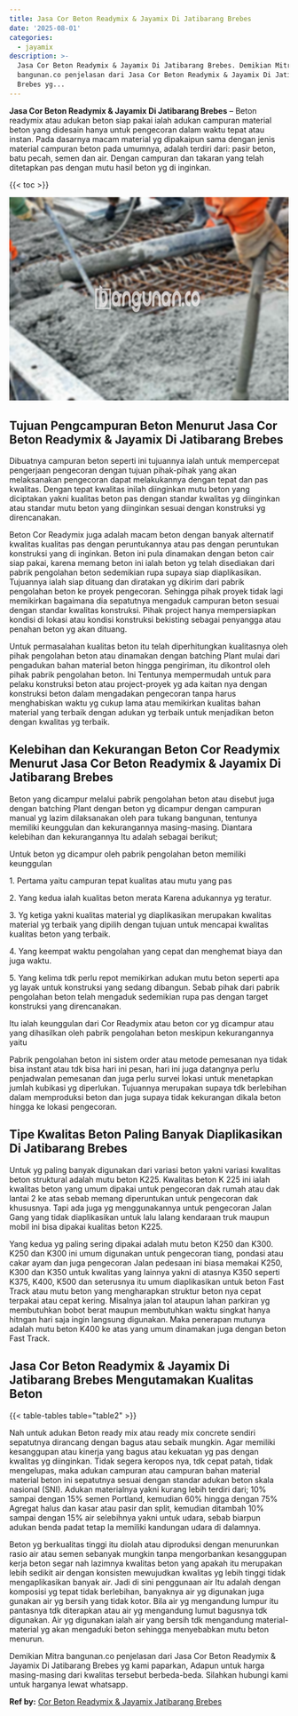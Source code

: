 ```yaml
---
title: Jasa Cor Beton Readymix & Jayamix Di Jatibarang Brebes
date: '2025-08-01'
categories:
  - jayamix
description: >-
  Jasa Cor Beton Readymix & Jayamix Di Jatibarang Brebes. Demikian Mitra
  bangunan.co penjelasan dari Jasa Cor Beton Readymix & Jayamix Di Jatibarang
  Brebes yg...
---
```


**Jasa Cor Beton Readymix & Jayamix Di Jatibarang Brebes** – Beton readymix atau adukan beton siap pakai ialah adukan campuran material beton yang didesain hanya untuk pengecoran dalam waktu tepat atau instan. Pada dasarnya macam material yg dipakaipun sama dengan jenis material campuran beton pada umumnya, adalah terdiri dari: pasir beton, batu pecah, semen dan air. Dengan campuran dan takaran yang telah ditetapkan pas dengan mutu hasil beton yg di inginkan.

{{< toc >}}

![Jasa Cor Beton Readymix & Jayamix Di Jatibarang Brebes](/images/jasa-cor-readymix-41.png)

## Tujuan Pengcampuran Beton Menurut Jasa Cor Beton Readymix & Jayamix Di Jatibarang Brebes

Dibuatnya campuran beton seperti ini tujuannya ialah untuk mempercepat pengerjaan pengecoran dengan tujuan pihak-pihak yang akan melaksanakan pengecoran dapat melakukannya dengan tepat dan pas kwalitas. Dengan tepat kwalitas inilah diinginkan mutu beton yang diciptakan yakni kualitas beton pas dengan standar kwalitas yg diinginkan atau standar mutu beton yang diinginkan sesuai dengan konstruksi yg direncanakan.

Beton Cor Readymix juga adalah macam beton dengan banyak alternatif kwalitas kualitas pas dengan peruntukannya atau pas dengan peruntukan konstruksi yang di inginkan. Beton ini pula dinamakan dengan beton cair siap pakai, karena memang beton ini ialah beton yg telah disediakan dari pabrik pengolahan beton sedemikian rupa supaya siap diaplikasikan. Tujuannya ialah siap dituang dan diratakan yg dikirim dari pabrik pengolahan beton ke proyek pengecoran. Sehingga pihak proyek tidak lagi memikirkan bagaimana dia sepatutnya mengaduk campuran beton sesuai dengan standar kwalitas konstruksi. Pihak project hanya mempersiapkan kondisi di lokasi atau kondisi konstruksi bekisting sebagai penyangga atau penahan beton yg akan dituang.

Untuk permasalahan kualitas beton itu telah diperhitungkan kualitasnya oleh pihak pengolahan beton atau dinamakan dengan batching Plant mulai dari pengadukan bahan material beton hingga pengiriman, itu dikontrol oleh pihak pabrik pengolahan beton. Ini Tentunya mempermudah untuk para pelaku konstruksi beton atau project-proyek yg ada kaitan nya dengan konstruksi beton dalam mengadakan pengecoran tanpa harus menghabiskan waktu yg cukup lama atau memikirkan kualitas bahan material yang terbaik dengan adukan yg terbaik untuk menjadikan beton dengan kwalitas yg terbaik.

## Kelebihan dan Kekurangan Beton Cor Readymix Menurut Jasa Cor Beton Readymix & Jayamix Di Jatibarang Brebes

Beton yang dicampur melalui pabrik pengolahan beton atau disebut juga dengan batching Plant dengan beton yg dicampur dengan campuran manual yg lazim dilaksanakan oleh para tukang bangunan, tentunya memiliki keunggulan dan kekurangannya masing-masing. Diantara kelebihan dan kekurangannya Itu adalah sebagai berikut;

Untuk beton yg dicampur oleh pabrik pengolahan beton memiliki keunggulan

1\. Pertama yaitu campuran tepat kualitas atau mutu yang pas

2\. Yang kedua ialah kualitas beton merata Karena adukannya yg teratur.

3\. Yg ketiga yakni kualitas material yg diaplikasikan merupakan kwalitas material yg terbaik yang dipilih dengan tujuan untuk mencapai kwalitas kualitas beton yang terbaik.

4\. Yang keempat waktu pengolahan yang cepat dan menghemat biaya dan juga waktu.

5\. Yang kelima tdk perlu repot memikirkan adukan mutu beton seperti apa yg layak untuk konstruksi yang sedang dibangun. Sebab pihak dari pabrik pengolahan beton telah mengaduk sedemikian rupa pas dengan target konstruksi yang direncanakan.

Itu ialah keunggulan dari Cor Readymix atau beton cor yg dicampur atau yang dihasilkan oleh pabrik pengolahan beton meskipun kekurangannya yaitu

Pabrik pengolahan beton ini sistem order atau metode pemesanan nya tidak bisa instant atau tdk bisa hari ini pesan, hari ini juga datangnya perlu penjadwalan pemesanan dan juga perlu survei lokasi untuk menetapkan jumlah kubikasi yg diperlukan. Tujuannya merupakan supaya tdk berlebihan dalam memproduksi beton dan juga supaya tidak kekurangan dikala beton hingga ke lokasi pengecoran.

## Tipe Kwalitas Beton Paling Banyak Diaplikasikan Di Jatibarang Brebes

Untuk yg paling banyak digunakan dari variasi beton yakni variasi kwalitas beton struktural adalah mutu beton K225. Kwalitas beton K 225 ini ialah kwalitas beton yang umum dipakai untuk pengecoran dak rumah atau dak lantai 2 ke atas sebab memang diperuntukan untuk pengecoran dak khususnya. Tapi ada juga yg menggunakannya untuk pengecoran Jalan Gang yang tidak diaplikasikan untuk lalu lalang kendaraan truk maupun mobil ini bisa dipakai kualitas beton K225.

Yang kedua yg paling sering dipakai adalah mutu beton K250 dan K300. K250 dan K300 ini umum digunakan untuk pengecoran tiang, pondasi atau cakar ayam dan juga pengecoran Jalan pedesaan ini biasa memakai K250, K300 dan K350 untuk kwalitas yang lainnya yakni di atasnya K350 seperti K375, K400, K500 dan seterusnya itu umum diaplikasikan untuk beton Fast Track atau mutu beton yang mengharapkan struktur beton nya cepat terpakai atau cepat kering. Misalnya jalan tol ataupun lahan parkiran yg membutuhkan bobot berat maupun membutuhkan waktu singkat hanya hitngan hari saja ingin langsung digunakan. Maka penerapan mutunya adalah mutu beton K400 ke atas yang umum dinamakan juga dengan beton Fast Track.

## Jasa Cor Beton Readymix & Jayamix Di Jatibarang Brebes Mengutamakan Kualitas Beton

{{< table-tables table="table2" >}}

Nah untuk adukan Beton ready mix atau ready mix concrete sendiri sepatutnya dirancang dengan bagus atau sebaik mungkin. Agar memiliki kesanggupan atau kinerja yang bagus atau kekuatan yg pas dengan kwalitas yg diinginkan. Tidak segera keropos nya, tdk cepat patah, tidak mengelupas, maka adukan campuran atau campuran bahan material material beton ini sepatutnya sesuai dengan standar adukan beton skala nasional (SNI). Adukan materialnya yakni kurang lebih terdiri dari; 10% sampai dengan 15% semen Portland, kemudian 60% hingga dengan 75% Agregat halus dan kasar atau pasir dan split, kemudian ditambah 10% sampai dengan 15% air selebihnya yakni untuk udara, sebab biarpun adukan benda padat tetap Ia memiliki kandungan udara di dalamnya.

Beton yg berkualitas tinggi itu diolah atau diproduksi dengan menurunkan rasio air atau semen sebanyak mungkin tanpa mengorbankan kesanggupan kerja beton segar nah lazimnya kwalitas beton yang apakah itu merupakan lebih sedikit air dengan konsisten mewujudkan kwalitas yg lebih tinggi tidak mengaplikasikan banyak air. Jadi di sini penggunaan air Itu adalah dengan komposisi yg tepat tidak berlebihan, banyaknya air yg digunakan juga gunakan air yg bersih yang tidak kotor. Bila air yg mengandung lumpur itu pantasnya tdk diterapkan atau air yg mengandung lumut bagusnya tdk digunakan. Air yg digunakan ialah air yang bersih tdk mengandung material-material yg akan mengaduki beton sehingga menyebabkan mutu beton menurun.

Demikian Mitra bangunan.co penjelasan dari Jasa Cor Beton Readymix & Jayamix Di Jatibarang Brebes yg kami paparkan, Adapun untuk harga masing-masing dari kwalitas tersebut berbeda-beda. Silahkan hubungi kami untuk harganya lewat whatsapp.

**Ref by:** [Cor Beton Readymix & Jayamix Jatibarang Brebes](https://id.wikipedia.org/wiki/Cor)
